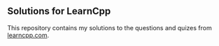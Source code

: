 ## Solutions for LearnCpp

This repository contains my solutions to the questions and quizes from
[learncpp.com](https://www.learncpp.com).
